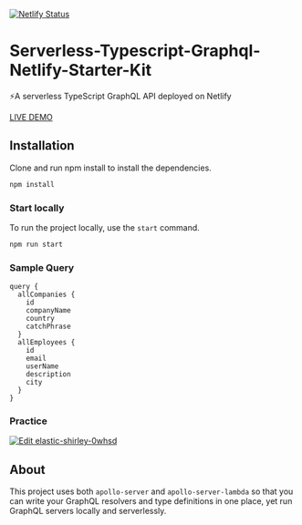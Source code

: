 [![Netlify Status](https://api.netlify.com/api/v1/badges/bb4daf08-e525-421f-b55c-0294053edf2b/deploy-status)](https://app.netlify.com/sites/mock-apollo-server/deploys)
# Serverless-Typescript-Graphql-Netlify-Starter-Kit
⚡A serverless TypeScript GraphQL API deployed on Netlify

[LIVE DEMO](https://mock-apollo-server.netlify.com)

## Installation

Clone and run npm install to install the dependencies.

```bash
npm install
```

### Start locally

To run the project locally, use the `start` command.

```bash
npm run start
```

### Sample Query
```
query {
  allCompanies {
    id
    companyName
    country
    catchPhrase
  }
  allEmployees {
    id
    email
    userName
    description
    city
  }
}

```

### Practice

[![Edit elastic-shirley-0whsd](https://codesandbox.io/static/img/play-codesandbox.svg)](https://codesandbox.io/s/serverless-typescript-graphql-netlify-starter-42fvf)

## About

This project uses both `apollo-server` and `apollo-server-lambda` so that you can write your GraphQL resolvers and type definitions in one place, yet run GraphQL servers locally and serverlessly.
